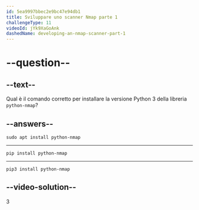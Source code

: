 ```yaml
---
id: 5ea9997bbec2e9bc47e94db1
title: Sviluppare uno scanner Nmap parte 1
challengeType: 11
videoId: jYk9XaGoAnk
dashedName: developing-an-nmap-scanner-part-1
---
```


# --question--

## --text--

Qual è il comando corretto per installare la versione Python 3 della libreria `python-nmap`?

## --answers--

`sudo apt install python-nmap`

---

`pip install python-nmap`

---

`pip3 install python-nmap`

## --video-solution--

3

